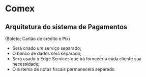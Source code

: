 # Comex

## Arquitetura do sistema de Pagamentos
(Boleto; Cartão de crédito e Pix)

- Será criado um serviço separado;
- O banco de dados será separado;
- Será usado o Edge Services que irá fornecer a cada cliente sua necessidade;
- O sistema de notas fiscais permanecerá separado.
